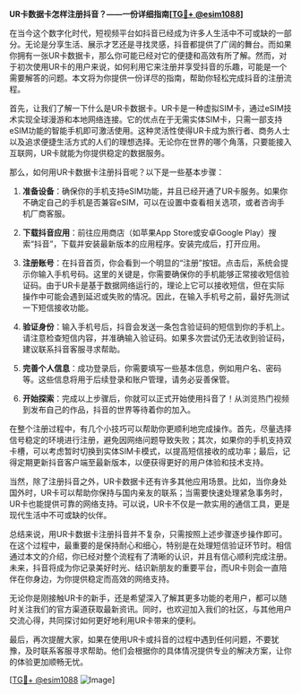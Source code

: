 **UR卡数据卡怎样注册抖音？——一份详细指南[[TG💪+ @esim1088](https://t.me/s/esim1088)]**

在当今这个数字化时代，短视频平台如抖音已经成为许多人生活中不可或缺的一部分。无论是分享生活、展示才艺还是寻找灵感，抖音都提供了广阔的舞台。而如果你拥有一张UR卡数据卡，那么你可能已经对它的便捷和高效有所了解。然而，对于初次使用UR卡的用户来说，如何利用它来注册并享受抖音的乐趣，可能是一个需要解答的问题。本文将为你提供一份详尽的指南，帮助你轻松完成抖音的注册流程。

首先，让我们了解一下什么是UR卡数据卡。UR卡是一种虚拟SIM卡，通过eSIM技术实现全球漫游和本地网络连接。它的优点在于无需实体SIM卡，只需一部支持eSIM功能的智能手机即可激活使用。这种灵活性使得UR卡成为旅行者、商务人士以及追求便捷生活方式的人们的理想选择。无论你在世界的哪个角落，只要能接入互联网，UR卡就能为你提供稳定的数据服务。

那么，如何用UR卡数据卡注册抖音呢？以下是一些基本步骤：

1. **准备设备**：确保你的手机支持eSIM功能，并且已经开通了UR卡服务。如果你不确定自己的手机是否兼容eSIM，可以在设置中查看相关选项，或者咨询手机厂商客服。

2. **下载抖音应用**：前往应用商店（如苹果App Store或安卓Google Play）搜索“抖音”，下载并安装最新版本的应用程序。安装完成后，打开应用。

3. **注册账号**：在抖音首页，你会看到一个明显的“注册”按钮。点击后，系统会提示你输入手机号码。这里的关键是，你需要确保你的手机能够正常接收短信验证码。由于UR卡是基于数据网络运行的，理论上它可以接收短信，但在实际操作中可能会遇到延迟或失败的情况。因此，在输入手机号之前，最好先测试一下短信接收功能。

4. **验证身份**：输入手机号后，抖音会发送一条包含验证码的短信到你的手机上。请注意检查短信内容，并准确输入验证码。如果多次尝试仍无法收到验证码，建议联系抖音客服寻求帮助。

5. **完善个人信息**：成功登录后，你需要填写一些基本信息，例如用户名、密码等。这些信息将用于后续登录和账户管理，请务必妥善保管。

6. **开始探索**：完成以上步骤后，你就可以正式开始使用抖音了！从浏览热门视频到发布自己的作品，抖音的世界等待着你的加入。

在整个注册过程中，有几个小技巧可以帮助你更顺利地完成操作。首先，尽量选择信号稳定的环境进行注册，避免因网络问题导致失败；其次，如果你的手机支持双卡槽，可以考虑暂时切换到实体SIM卡模式，以提高短信接收的成功率；最后，记得定期更新抖音客户端至最新版本，以便获得更好的用户体验和技术支持。

当然，除了注册抖音之外，UR卡数据卡还有许多其他应用场景。比如，当你身处国外时，UR卡可以帮助你保持与国内亲友的联系；当需要快速处理紧急事务时，UR卡也能提供可靠的网络支持。可以说，UR卡不仅是一款实用的通信工具，更是现代生活中不可或缺的伙伴。

总结来说，用UR卡数据卡注册抖音并不复杂，只需按照上述步骤逐步操作即可。在这个过程中，最重要的是保持耐心和细心，特别是在处理短信验证环节时。相信通过本文的介绍，你已经对整个流程有了清晰的认识，并且有信心顺利完成注册。未来，抖音将成为你记录美好时光、结识新朋友的重要平台，而UR卡则会一直陪伴在你身边，为你提供稳定而高效的网络支持。

无论你是刚接触UR卡的新手，还是希望深入了解其更多功能的老用户，都可以随时关注我们的官方渠道获取最新资讯。同时，也欢迎加入我们的社区，与其他用户交流心得，共同探讨如何更好地利用UR卡带来的便利。

最后，再次提醒大家，如果在使用UR卡或抖音的过程中遇到任何问题，不要犹豫，及时联系客服寻求帮助。他们会根据你的具体情况提供专业的解决方案，让你的体验更加顺畅无忧。

[[TG💪+ @esim1088](https://t.me/s/esim1088) ![Image](https://i.postimg.cc/4NQfJmqS/Snipaste-2025-05-13-00-14-12.png)]